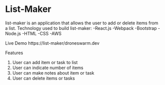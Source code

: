 # List-Maker

list-maker is an application that allows the user to add or delete items from a list.
Technology used to build list-maker:
-React.js
-Webpack
-Bootstrap
-Node.js
-HTML
-CSS
-AWS

Live Demo https://list-maker/droneswarm.dev

Features
1. User can add item or task to list
2. User can indicate number of items
3. User can make notes about item or task
4. User can delete items or tasks

